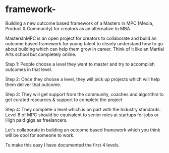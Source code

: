 # framework-
Building a new outcome based framework of a Masters in MPC (Media, Product &amp; Community) for creators as an alternative to MBA 

MastersInMPC is an open project for creators to collaborate and build an outcome based framework for young talent to clearly understand how to go about building which can help them grow in career. 
Think of it like an Martial Arts school but completely online. 

Step 1: People choose a level they want to master and try to accomplish outcomes in that level. 

Step 2: Once they choose a level, they will pick up projects which will help them deliver that outcome. 

Step 3: They will get support from the community, coaches and algorithm to get curated resources & support to complete the project 

Step 4: They complete a level which is on part with the Industry standards. Level 8 of MPC should be equivalent to senior roles at startups for jobs or High paid gigs as freelancers. 

Let's collaborate in building an outcome based framework which you think will be cool for someone to work.

To make this easy I have documented the first 4 levels. 
